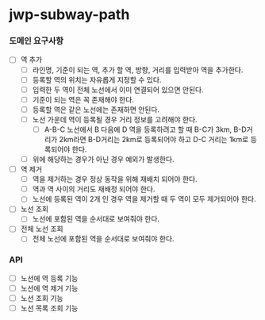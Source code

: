 # jwp-subway-path

### 도메인 요구사항

- [ ] 역 추가
  - [ ] 라인명, 기준이 되는 역, 추가 할 역, 방향, 거리를 입력받아 역을 추가한다.
  - [ ] 등록할 역의 위치는 자유롭게 지정할 수 있다.
  - [ ] 입력한 두 역이 전체 노선에서 이미 연결되어 있으면 안된다.
  - [ ] 기준이 되는 역은 꼭 존재해야 한다.
  - [ ] 등록할 역은 같은 노선에는 존재하면 안된다.
  - [ ] 노선 가운데 역이 등록될 경우 거리 정보를 고려해야 한다.
    - [ ] A-B-C 노선에서 B 다음에 D 역을 등록하려고 할 때 B-C가 3km, B-D거리가 2km라면 B-D거리는 2km로 등록되어야 하고 D-C 거리는 1km로 등록되어야 한다.
  - [ ] 위에 해당하는 경우가 아닌 경우 예외가 발생한다.
- [ ] 역 제거
  - [ ] 역을 제거하는 경우 정상 동작을 위해 재배치 되어야 한다.
  - [ ] 역과 역 사이의 거리도 재배정 되어야 한다.
  - [ ] 노선에 등록된 역이 2개 인 경우 역을 제거할 때 두 역이 모두 제거되어야 한다.
- [ ] 노선 조회
  - [ ] 노선에 포함된 역을 순서대로 보여줘야 한다.
- [ ] 전체 노선 조회
  - [ ] 전체 노선에 포함된 역을 순서대로 보여줘야 한다.

### API

- [ ] 노선에 역 등록 기능
- [ ] 노선에 역 제거 기능
- [ ] 노선 조회 기능
- [ ] 노선 목록 조회 기능
